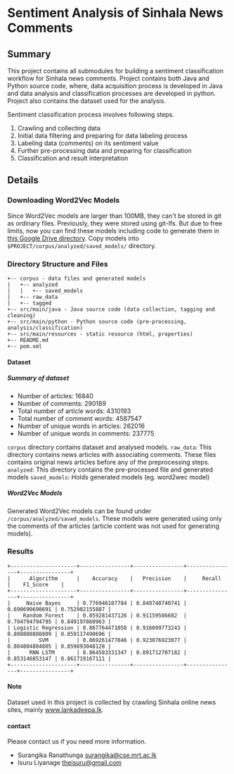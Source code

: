 Sentiment Analysis of Sinhala News Comments
============================================

## Summary
This project contains all submodules for building a sentiment classification workflow for Sinhala
news comments. Project contains both Java and Python source code, where,
data acquisition process is developed in Java and data analysis and classification processes are 
developed in python. Project also contains the dataset used for the analysis. 

Sentiment classification process involves following steps.
1. Crawling and collecting data
2. Initial data filtering and preparing for data labeling process
3. Labeling data (comments) on its sentiment value
4. Further pre-processing data and preparing for classification
5. Classification and result interpretation

## Details

### Downloading Word2Vec Models
Since Word2Vec models are larger than 100MB, they can't be stored in git as ordinary files. 
Previously, they were stored using git-lfs. But due to free limits, now you can find these models 
including code to generate them in [this Google Drive directory](https://drive.google.com/drive/folders/0B2X9V68JgvRCUGNrVXZOWlh6REU?resourcekey=0-GW3r-eg3VTZJSDys54jpTg&usp=sharing). 
Copy models into `$PROJECT/corpus/analyzed/saved_models/` directory.

### Directory Structure and Files
```
+-- corpus - data files and generated models  
|   +-- analyzed  
|   |   +-- saved_models  
|   +-- raw_data  
|   +-- tagged  
+-- src/main/java - Java source code (data collection, tagging and cleaning)  
+-- src/main/python - Python source code (pre-processing, analysis/classification)  
+-- src/main/resources - static resource (html, properties)  
+-- README.md    
+-- pom.xml    
```

#### Dataset
##### Summary of dataset
- Number of articles: 16840
- Number of comments: 290189
- Total number of article words: 4310193
- Total number of comment words: 4587547
- Number of unique words in articles: 262016
- Number of unique words in comments: 237775

```corpus``` directory contains dataset and analysed models.
```raw_data```: This directory contains news articles with associating comments. These files contains original news articles before any of the preprocessing steps.
```analyzed```: This directory contains the pre-processed file and generated models
```saved_models```: Holds generated models (eg. word2wec model)

##### Word2Vec Models
Generated Word2Vec models can be found under ```/corpus/analyzed/saved_models```. These models were generated using only the comments of the articles
(article content was not used for generating models).

### Results
```
+---------------------+----------------+----------------+----------------+----------------+
|      Algorithm      |    Accuracy    |   Precision    |     Recall     |    F1_Score    |
+---------------------+----------------+----------------+----------------+----------------+
|     Naive Bayes     | 0.776946107784 | 0.840740740741 | 0.690690690691 | 0.752902155887 |
|    Random Forest    | 0.859281437126 | 0.91159586682  | 0.794794794795 | 0.849197860963 |
| Logistic Regression | 0.867764471058 | 0.916099773243	| 0.808808808809 | 0.859117490696 |
|         SVM         | 0.869261477046 | 0.923076923077 | 0.804804804805 | 0.859893048128 |
|      RNN LSTM       | 0.864583331347 | 0.891712707182	| 0.853146853147 | 0.861719167111 |
+---------------------+----------------+----------------+----------------+----------------+
```



#### Note
Dataset used in this project is collected by crawling Sinhala online news sites, mainly www.lankadeepa.lk.


#### contact
Please contact us if you need more information.  
- Surangika Ranathunga <surangika@cse.mrt.ac.lk>
- Isuru Liyanage <theisuru@gmail.com> 